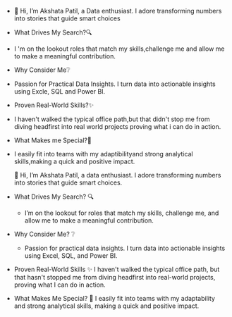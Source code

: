 - 👋 Hi, I’m Akshata Patil, a Data enthusiast. I adore transforming numbers into stories that guide smart choices
- What Drives My Search?🔍
- I 'm on the lookout roles that match my skills,challenge me and allow me to make a meaningful contribution.
- Why Consider Me❔
- Passion for Practical Data Insights. I turn data into actionable insights using Excle, SQL and Power BI.
- Proven Real-World Skills?✨
- I haven't walked the typical office path,but that didn't stop me from diving headfirst into real world projects proving what i can do in action.
- What Makes me Special?🎯
- I easily fit into teams with my adaptibilityand strong analytical skills,making a quick and positive impact.

  👋 Hi, I’m Akshata Patil, a data enthusiast. I adore transforming numbers into stories that guide smart choices.

- What Drives My Search? 🔍
   - I’m on the lookout for roles that match my skills, challenge me, and allow me to make a meaningful contribution.

- Why Consider Me? ❔
  - Passion for practical data insights. I turn data into actionable insights using Excel, SQL, and Power BI.

- Proven Real-World Skills ✨
I haven't walked the typical office path, but that hasn't stopped me from diving headfirst into real-world projects, proving what I can do in action.

- What Makes Me Special? 🎯
I easily fit into teams with my adaptability and strong analytical skills, making a quick and positive impact.
<!---
AkshataPatil99/AkshataPatil99 is a ✨ special ✨ repository because its `README.md` (this file) appears on your GitHub profile.
You can click the Preview link to take a look at your changes.
--->
